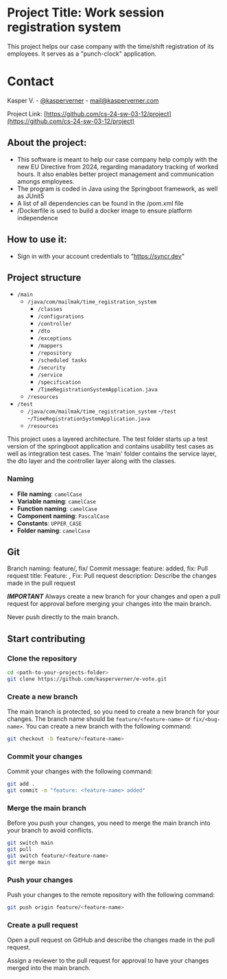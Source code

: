 # Project Title: Work session registration system

This project helps our case company with the time/shift registration of its employees. It serves as a "punch-clock" application. 

# Contact 

Kasper V. - [@kasperverner](https://github.com/kasperverner) - mail@kasperverner.com

Project Link: [https://github.com/cs-24-sw-03-12/project](https://github.com/cs-24-sw-03-12/project)

## About the project:

- This software is meant to help our case company help comply with the new EU Directive from 2024, regarding manadatory tracking of worked hours. It also enables better project management and communication amongs employees.
- The program is coded in Java using the Springboot framework, as well as JUnit5  
- A list of all dependencies can be found in the /pom.xml file 
- /Dockerfile is used to build a docker image to ensure platform independence

## How to use it:
- Sign in with your account credentials to "https://syncr.dev"

## Project structure
- `/main`
  - `/java/com/mailmak/time_registration_system`
      - `/classes`
      - `/configurations`
      - `/controller`
      - `/dto`
      - `/exceptions`
      - `/mappers`
      - `/repository`
      - `/scheduled tasks`
      - `/security`
      - `/service`
      - `/specification`
      - `/TimeRegistrationSystemApplication.java`
  - `/resources`
- `/test`
  - `/java/com/mailmak/time_registration_system`
      -`/test`
      -`/TimeRegistrationSystemApplication.java`
  - `/resources`

This project uses a layered architecture. The test folder starts up a test version of the springboot application and contains usability test cases as well as integration test cases. The 'main' folder contains the service layer, the dto layer and the controller layer along with the classes.

### Naming

- **File naming**: `camelCase`
- **Variable naming**: `camelCase`
- **Function naming**: `camelCase`
- **Component naming**: `PascalCase`
- **Constants**: `UPPER_CASE`
- **Folder naming**: `camelCase`

## Git
Branch naming: feature/<feature-name>, fix/<bug-name>
Commit message: feature: <feature-name> added, fix: <bug-name>
Pull request title: Feature: <feature-name>, Fix: <bug-name>
Pull request description: Describe the changes made in the pull request

***IMPORTANT***
Always create a new branch for your changes and open a pull request for approval before merging your changes into the main branch.

Never push directly to the main branch.

## Start contributing

### Clone the repository

```bash
cd <path-to-your-projects-folder>
git clone https://github.com/kasperverner/e-vote.git
```

### Create a new branch

The main branch is protected, so you need to create a new branch for your changes. The branch name should be `feature/<feature-name>` or `fix/<bug-name>`. You can create a new branch with the following command:

```bash
git checkout -b feature/<feature-name>
```

### Commit your changes

Commit your changes with the following command:

```bash
git add .
git commit -m "feature: <feature-name> added"
```

### Merge the main branch

Before you push your changes, you need to merge the main branch into your branch to avoid conflicts.

```bash
git switch main
git pull
git switch feature/<feature-name>
git merge main
```

### Push your changes

Push your changes to the remote repository with the following command:

```bash
git push origin feature/<feature-name>
```

### Create a pull request

Open a pull request on GitHub and describe the changes made in the pull request.

Assign a reviewer to the pull request for approval to have your changes merged into the main branch.


